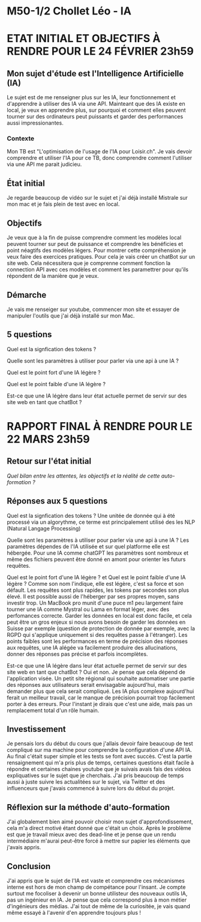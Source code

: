 # M50-1/2 Chollet Léo - IA

# ETAT INITIAL ET OBJECTIFS À RENDRE POUR LE 24 FÉVRIER 23h59

## Mon sujet d'étude est l'Intelligence Artificielle (IA)

Le sujet est de me renseigner plus sur les IA, leur fonctionnement et d'apprendre à utiliser des IA via une API. Mainteant que des IA existe en local, je veux en apprendre plus, sur pourquoi et comment elles peuvent tourner sur des ordinateurs peut puissants et garder des performances aussi impressionantes.

### Contexte

Mon TB est "L'optimisation de l'usage de l'IA pour Loisir.ch". Je vais devoir comprendre et utiliser l'IA pour ce TB, donc comprendre comment l'utiliser via une API me parait judicieu.

## État initial

Je regarde beaucoup de vidéo sur le sujet et j'ai déjà installé Mistrale sur mon mac et je fais plein de test avec en local.
## Objectifs

Je veux que à la fin de puisse comprendre comment les modèles local peuvent tourner sur peut de puissance et comprendre les bénéficies et point néagtifs des modèles légers. Pour montrer cette compréhension je veux faire des exercices pratiques. Pour cela je vais créer un chatBot sur un site web. Cela nécessitera que je comprenne comment fonction la connection API avec ces modèles et comment les paramettrer pour qu'ils répondent de la manière que je veux.

## Démarche

Je vais me renseiger sur youtube, commencer mon site et essayer de manipuler l'outils que j'ai déjà installé sur mon Mac.

## 5 questions

Quel est la signfication des tokens ? 

Quelle sont les paramètres à utiliser pour parler via une api à une IA ?

Quel est le point fort d'une IA légère ?

Quel est le point faible d'une IA légère ?

Est-ce que une IA légère dans leur état actuelle permet de servir sur des site web en tant que chatBot ?

# RAPPORT FINAL À RENDRE POUR LE 22 MARS 23h59

## Retour sur l'état initial

_Quel bilan entre les attentes, les objectifs et la réalité de cette auto-formation ?_

## Réponses aux 5 questions

Quel est la signfication des tokens ? 
Une unitée de donnée qui à été processé via un algorythme, ce terme est principalement utilisé des les NLP (Natural Langage Processing)

Quelle sont les paramètres à utiliser pour parler via une api à une IA ?
Les paramètres dépendes de l'IA utilisée et sur quel platforme elle est hébergée. Pour une IA comme chatGPT les paramètres sont nombreux et même des fichiers peuvent être donné en amont pour orienter les futurs requêtes.

Quel est le point fort d'une IA légère ? et Quel est le point faible d'une IA légère ?
Comme son nom l'indique, elle est légère, c'est sa force et son défault. Les requêtes sont plus rapides, les tokens par secondes son plus élevé. Il est possible aussi de l'héberger par ses propres moyen, sans investir trop. Un MacBook pro munit d'une puce m1 peu largement faire tourner une IA comme Mystral ou Lama en format léger, avec des perfomances correcte. Garder les données en local est donc facile, et cela peut être un gros enjeux si nous avons besoin de garder les données en Suisse par exemple (question de protection de donnée par exemple, avec la RGPD qui s'applique uniquement si des requêtes passe à l'étranger). Les points faibles sont les performances en terme de précision des réponses aux requêtes, une IA alégée va facilement produire des allucinations, donner des réponses pas précise et parfois incomplètes.

Est-ce que une IA légère dans leur état actuelle permet de servir sur des site web en tant que chatBot ?
Oui et non. Je pense que cela dépend de l'application visée. Un petit site régional qui souhaite automatiser une partie des réponses aux utilisateurs serait envisagable aujourd'hui, mais demander plus que cela serait compliqué. Les IA plus complexe aujourd'hui ferait un meilleur travail, car le manque de précision pourrait trop facilement porter à des erreurs. Pour l'instant je dirais que c'est une aide, mais pas un remplacement total d'un rôle humain.

## Investissement

Je pensais lors du début du cours que j'allais devoir faire beaucoup de test compliqué sur ma machine pour comprendre la configuration d'une API IA. Au final c'était super simple et les tests se font avec succès. C'est la partie rensaignement qui m'a pris plus de temps, certaines questions était facile à répondre et certaines chaines youtube que je suivais avais fais des vidéos expliquatives sur le sujet que je cherchais. J'ai pris beaucoup de temps aussi à juste suivre les actualitées sur le sujet, via Twitter et des influenceurs que j'avais commencé à suivre lors du début du projet.

## Réflexion sur la méthode d'auto-formation

J'ai globalement bien aimé pouvoir choisir mon sujet d'approfondissement, cela m'a direct motivé étant donné que c'était un choix. Après le problème est que je travail mieux avec des dead-line et je pense que un rendu intermédiaire m'aurai peut-être forcé à mettre sur papier les éléments que j'avais appris.

## Conclusion

J'ai appris que le sujet de l'IA est vaste et comprendre ces mécanismes interne est hors de mon champ de compétance pour l'insant. Je compte surtout me focoliser à devenir un bonne utilisteur des nouveaux outils IA, pas un ingénieur en IA. Je pense que cela correspond plus à mon métier d'ingénieurs des médias. J'ai tout de même de la curiositée, je vais quand même essayé à l'avenir d'en apprendre toujours plus !

